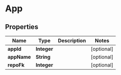 
# App

## Properties
Name | Type | Description | Notes
------------ | ------------- | ------------- | -------------
**appId** | **Integer** |  |  [optional]
**appName** | **String** |  |  [optional]
**repoFk** | **Integer** |  |  [optional]



